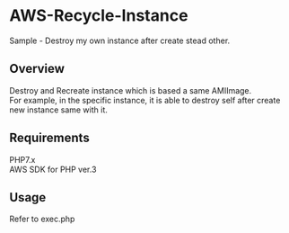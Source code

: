 # AWS-Recycle-Instance
Sample - Destroy my own instance after create stead other.  

## Overview
Destroy and Recreate instance which is based a same AMIImage.  
For example, in the specific instance, it is able to destroy self after create new instance same with it.  

## Requirements
PHP7.x  
AWS SDK for PHP ver.3  

## Usage
Refer to exec.php



